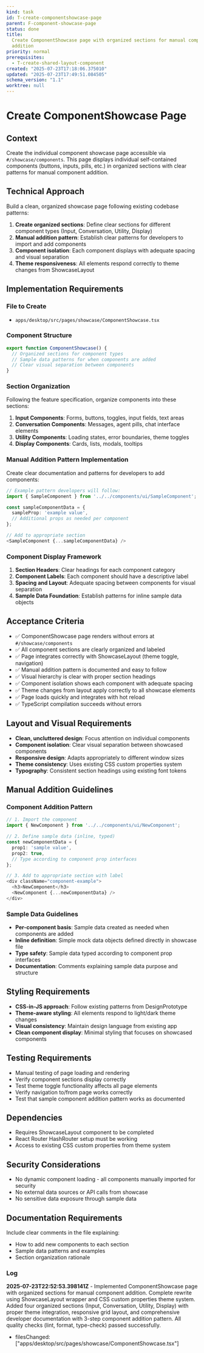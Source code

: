 ```yaml
---
kind: task
id: T-create-componentshowcase-page
parent: F-component-showcase-page
status: done
title:
  Create ComponentShowcase page with organized sections for manual component
  addition
priority: normal
prerequisites:
  - T-create-shared-layout-component
created: "2025-07-23T17:18:06.375010"
updated: "2025-07-23T17:49:51.084505"
schema_version: "1.1"
worktree: null
---
```


# Create ComponentShowcase Page

## Context

Create the individual component showcase page accessible via `#/showcase/components`. This page displays individual self-contained components (buttons, inputs, pills, etc.) in organized sections with clear patterns for manual component addition.

## Technical Approach

Build a clean, organized showcase page following existing codebase patterns:

1. **Create organized sections**: Define clear sections for different component types (Input, Conversation, Utility, Display)
2. **Manual addition pattern**: Establish clear patterns for developers to import and add components
3. **Component isolation**: Each component displays with adequate spacing and visual separation
4. **Theme responsiveness**: All elements respond correctly to theme changes from ShowcaseLayout

## Implementation Requirements

### File to Create

- `apps/desktop/src/pages/showcase/ComponentShowcase.tsx`

### Component Structure

```typescript
export function ComponentShowcase() {
  // Organized sections for component types
  // Sample data patterns for when components are added
  // Clear visual separation between components
}
```

### Section Organization

Following the feature specification, organize components into these sections:

1. **Input Components**: Forms, buttons, toggles, input fields, text areas
2. **Conversation Components**: Messages, agent pills, chat interface elements
3. **Utility Components**: Loading states, error boundaries, theme toggles
4. **Display Components**: Cards, lists, modals, tooltips

### Manual Addition Pattern Implementation

Create clear documentation and patterns for developers to add components:

```typescript
// Example pattern developers will follow:
import { SampleComponent } from '../../components/ui/SampleComponent';

const sampleComponentData = {
  sampleProp: 'example value',
  // Additional props as needed per component
};

// Add to appropriate section
<SampleComponent {...sampleComponentData} />
```

### Component Display Framework

1. **Section Headers**: Clear headings for each component category
2. **Component Labels**: Each component should have a descriptive label
3. **Spacing and Layout**: Adequate spacing between components for visual separation
4. **Sample Data Foundation**: Establish patterns for inline sample data objects

## Acceptance Criteria

- ✅ ComponentShowcase page renders without errors at `#/showcase/components`
- ✅ All component sections are clearly organized and labeled
- ✅ Page integrates correctly with ShowcaseLayout (theme toggle, navigation)
- ✅ Manual addition pattern is documented and easy to follow
- ✅ Visual hierarchy is clear with proper section headings
- ✅ Component isolation shows each component with adequate spacing
- ✅ Theme changes from layout apply correctly to all showcase elements
- ✅ Page loads quickly and integrates with hot reload
- ✅ TypeScript compilation succeeds without errors

## Layout and Visual Requirements

- **Clean, uncluttered design**: Focus attention on individual components
- **Component isolation**: Clear visual separation between showcased components
- **Responsive design**: Adapts appropriately to different window sizes
- **Theme consistency**: Uses existing CSS custom properties system
- **Typography**: Consistent section headings using existing font tokens

## Manual Addition Guidelines

### Component Addition Pattern

```typescript
// 1. Import the component
import { NewComponent } from '../../components/ui/NewComponent';

// 2. Define sample data (inline, typed)
const newComponentData = {
  prop1: 'sample value',
  prop2: true,
  // Type according to component prop interfaces
};

// 3. Add to appropriate section with label
<div className="component-example">
  <h3>NewComponent</h3>
  <NewComponent {...newComponentData} />
</div>
```

### Sample Data Guidelines

- **Per-component basis**: Sample data created as needed when components are added
- **Inline definition**: Simple mock data objects defined directly in showcase file
- **Type safety**: Sample data typed according to component prop interfaces
- **Documentation**: Comments explaining sample data purpose and structure

## Styling Requirements

- **CSS-in-JS approach**: Follow existing patterns from DesignPrototype
- **Theme-aware styling**: All elements respond to light/dark theme changes
- **Visual consistency**: Maintain design language from existing app
- **Clean component display**: Minimal styling that focuses on showcased components

## Testing Requirements

- Manual testing of page loading and rendering
- Verify component sections display correctly
- Test theme toggle functionality affects all page elements
- Verify navigation to/from page works correctly
- Test that sample component addition pattern works as documented

## Dependencies

- Requires ShowcaseLayout component to be completed
- React Router HashRouter setup must be working
- Access to existing CSS custom properties from theme system

## Security Considerations

- No dynamic component loading - all components manually imported for security
- No external data sources or API calls from showcase
- No sensitive data exposure through sample data

## Documentation Requirements

Include clear comments in the file explaining:

- How to add new components to each section
- Sample data patterns and examples
- Section organization rationale

### Log

**2025-07-23T22:52:53.398141Z** - Implemented ComponentShowcase page with organized sections for manual component addition. Complete rewrite using ShowcaseLayout wrapper and CSS custom properties theme system. Added four organized sections (Input, Conversation, Utility, Display) with proper theme integration, responsive grid layout, and comprehensive developer documentation with 3-step component addition pattern. All quality checks (lint, format, type-check) passed successfully.

- filesChanged: ["apps/desktop/src/pages/showcase/ComponentShowcase.tsx"]
